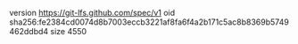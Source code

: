 version https://git-lfs.github.com/spec/v1
oid sha256:fe2384cd0074d8b7003eccb3221af8fa6f4a2b171c5ac8b8369b5749462ddbd4
size 4550
